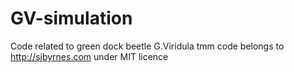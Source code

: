 # GV-simulation
Code related to green dock beetle G.Viridula
tmm code belongs to http://sjbyrnes.com under MIT licence
